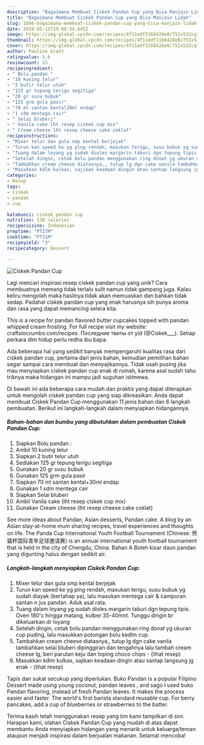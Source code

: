 ```yaml
---
description: "Bagaimana Membuat Ciskek Pandan Cup yang Bisa Manjain Lidah"
title: "Bagaimana Membuat Ciskek Pandan Cup yang Bisa Manjain Lidah"
slug: 1846-bagaimana-membuat-ciskek-pandan-cup-yang-bisa-manjain-lidah
date: 2020-05-15T19:08:54.645Z
image: https://img-global.cpcdn.com/recipes/4f11edf3160428e0/751x532cq70/ciskek-pandan-cup-foto-resep-utama.jpg
thumbnail: https://img-global.cpcdn.com/recipes/4f11edf3160428e0/751x532cq70/ciskek-pandan-cup-foto-resep-utama.jpg
cover: https://img-global.cpcdn.com/recipes/4f11edf3160428e0/751x532cq70/ciskek-pandan-cup-foto-resep-utama.jpg
author: Pauline Grant
ratingvalue: 3.6
reviewcount: 15
recipeingredient:
- " Bolu pandan "
- "10 kuning telur"
- "2 butir telur utuh"
- "125 gr tepung terigu segitiga"
- "20 gr susu bubuk"
- "125 grm gula pasir"
- "70 ml santan kental30ml endap"
- "1 sdm mentega cair"
- " Selai bluberi"
- " Vanila cake lht resep ciskek cup mix"
- " Cream cheese lht resep cheese cake coklat"
recipeinstructions:
- "Mixer telur dan gula smp kental berjejak"
- "Turun kan speed ke yg plng rendah, masukan terigu, susu bubuk yg sudah diayak (bertahap ya), lalu masukan mentega cair &amp; campuran santan n jus pandan. Aduk asal rata."
- "Tuang dalam loyang yg sudah dioles margarin taburi dgn tepung tipis. Oven 180&#39;c hingga matang, kulber 35-40mnt. Tunggu dingin br dikeluarkan dr loyang"
- "Setelah dingin, cetak bolu pandan menggunakan ring donat yg ukuran cup puding, lalu masukkan potongan bolu kedlm cup."
- "Tambahkan cream cheese diatasnya,, tutup lg dgn cake vanila tambahkan selai bluberi dipinggiran dan tengahnya lalu tambah cream cheese lg, beri parutan keju dan toping choco chips             (lihat resep)"
- "Masukkan kdlm kulkas, sajikan keadaan dingin atau santap langsung jg enak             (lihat resep)"
categories:
- Resep
tags:
- ciskek
- pandan
- cup

katakunci: ciskek pandan cup 
nutrition: 138 calories
recipecuisine: Indonesian
preptime: "PT27M"
cooktime: "PT31M"
recipeyield: "3"
recipecategory: Dessert

---
```



![Ciskek Pandan Cup](https://img-global.cpcdn.com/recipes/4f11edf3160428e0/751x532cq70/ciskek-pandan-cup-foto-resep-utama.jpg)

Lagi mencari inspirasi resep ciskek pandan cup yang unik? Cara membuatnya memang tidak terlalu sulit namun tidak gampang juga. Kalau keliru mengolah maka hasilnya tidak akan memuaskan dan bahkan tidak sedap. Padahal ciskek pandan cup yang enak harusnya sih punya aroma dan rasa yang dapat memancing selera kita.

This is a recipe for pandan flavored butter cupcakes topped with pandan whipped cream frosting. For full recipe visit my website: craftstocrumbs.com/recipes. Последние твиты от yid (@Ciskek___). Setiap perkara dlm hidup perlu redha ibu bapa.

Ada beberapa hal yang sedikit banyak mempengaruhi kualitas rasa dari ciskek pandan cup, pertama dari jenis bahan, kemudian pemilihan bahan segar sampai cara membuat dan menyajikannya. Tidak usah pusing jika mau menyiapkan ciskek pandan cup enak di rumah, karena asal sudah tahu triknya maka hidangan ini mampu jadi suguhan istimewa.


Di bawah ini ada beberapa cara mudah dan praktis yang dapat diterapkan untuk mengolah ciskek pandan cup yang siap dikreasikan. Anda dapat membuat Ciskek Pandan Cup menggunakan 11 jenis bahan dan 6 langkah pembuatan. Berikut ini langkah-langkah dalam menyiapkan hidangannya.

<!--inarticleads1-->

##### Bahan-bahan dan bumbu yang dibutuhkan dalam pembuatan Ciskek Pandan Cup:

1. Siapkan  Bolu pandan :
1. Ambil 10 kuning telur
1. Siapkan 2 butir telur utuh
1. Sediakan 125 gr tepung terigu segitiga
1. Gunakan 20 gr susu bubuk
1. Gunakan 125 grm gula pasir
1. Siapkan 70 ml santan kental+30ml endap
1. Gunakan 1 sdm mentega cair
1. Siapkan  Selai bluberi
1. Ambil  Vanila cake (lht resep ciskek cup mix)
1. Gunakan  Cream cheese (lht resep cheese cake coklat)


See more ideas about Pandan, Asian desserts, Pandan cake. A blog by an Asian stay-at-home mum sharing recipes, travel experiences and thoughts on life. The Panda Cup International Youth Football Tournament (Chinese: 熊猫杯国际青年足球邀请赛) is an annual international youth football tournament that is held in the city of Chengdu, China. Bahan A Boleh kisar daun pandan yang digunting halus dengan sedikit air. 

<!--inarticleads2-->

##### Langkah-langkah menyiapkan Ciskek Pandan Cup:

1. Mixer telur dan gula smp kental berjejak
1. Turun kan speed ke yg plng rendah, masukan terigu, susu bubuk yg sudah diayak (bertahap ya), lalu masukan mentega cair &amp; campuran santan n jus pandan. Aduk asal rata.
1. Tuang dalam loyang yg sudah dioles margarin taburi dgn tepung tipis. Oven 180&#39;c hingga matang, kulber 35-40mnt. Tunggu dingin br dikeluarkan dr loyang
1. Setelah dingin, cetak bolu pandan menggunakan ring donat yg ukuran cup puding, lalu masukkan potongan bolu kedlm cup.
1. Tambahkan cream cheese diatasnya,, tutup lg dgn cake vanila tambahkan selai bluberi dipinggiran dan tengahnya lalu tambah cream cheese lg, beri parutan keju dan toping choco chips -             (lihat resep)
1. Masukkan kdlm kulkas, sajikan keadaan dingin atau santap langsung jg enak -             (lihat resep)


Tapis dan sukat secukup yang diperlukan. Buko Pandan is a popular Filipino Dessert made using young coconut, pandan leaves , and sago I used buko Pandan flavoring, instead of fresh Pandan leaves. It makes the process easier and faster. The world&#39;s first barista standard reusable cup. For berry pancakes, add a cup of blueberries or strawberries to the batter. 

Terima kasih telah menggunakan resep yang tim kami tampilkan di sini. Harapan kami, olahan Ciskek Pandan Cup yang mudah di atas dapat membantu Anda menyiapkan hidangan yang menarik untuk keluarga/teman ataupun menjadi inspirasi dalam berjualan makanan. Selamat mencoba!
